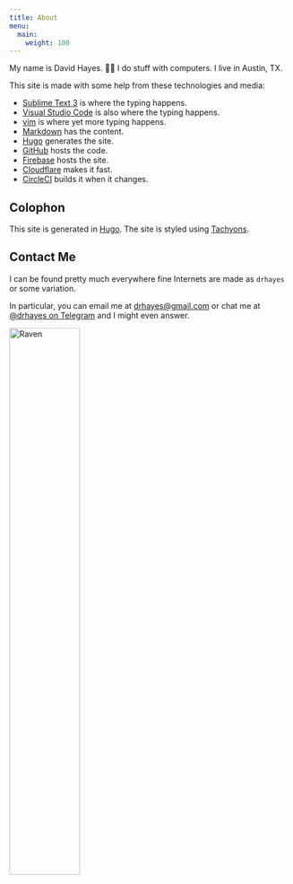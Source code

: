 ```yaml
---
title: About
menu:
  main:
    weight: 100
---
```


My name is David Hayes. 👋🏽 I do stuff with computers. I live in Austin, TX.

This site is made with some help from these technologies and media:

* [Sublime Text 3][sublime] is where the typing happens.
* [Visual Studio Code][vsc] is also where the typing happens.
* [vim][] is where yet more typing happens.
* [Markdown][] has the content.
* [Hugo][] generates the site.
* [GitHub][github] hosts the code.
* [Firebase][] hosts the site.
* [Cloudflare][cloudflare] makes it fast.
* [CircleCI][circleci] builds it when it changes.

## Colophon

This site is generated in [Hugo]. The site is styled using [Tachyons].

## Contact Me

I can be found pretty much everywhere fine Internets are made as `drhayes` or some variation.

In particular, you can email me at drhayes@gmail.com or chat me at [@drhayes on Telegram][telegram] and I might even answer.

<img src="/raven.png" style="width: 50%;" class="mv3" alt="Raven">

[sublime]: https://www.sublimetext.com/3
[vsc]: https://code.visualstudio.com/
[vim]: https://www.vim.org/
[markdown]: https://daringfireball.net/projects/markdown/
[hugo]: https://gohugo.io/
[github]: https://github.com/
[firebase]: https://firebase.google.com/
[cloudflare]: https://www.cloudflare.com/
[circleci]: https://circleci.com/
[telegram]: https://t.me/drhayes
[tachyons]: https://tachyons.io/
